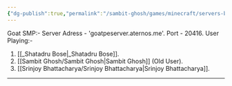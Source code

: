 ```yaml
---
{"dg-publish":true,"permalink":"/sambit-ghosh/games/minecraft/servers-by-sambit-ghosh/"}
---
```


Goat SMP:- 
Server Adress - 'goatpeserver.aternos.me'.
Port - 20416.
User Playing:-
1. [[_Shatadru Bose\|_Shatadru Bose]].
2. [[Sambit Ghosh/Sambit Ghosh\|Sambit Ghosh]] (Old User).
3. [[Srinjoy Bhattacharya/Srinjoy Bhattacharya\|Srinjoy Bhattacharya]].
---